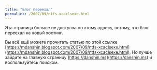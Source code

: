 ```yaml
---
title: "Блог переехал"
permalink: /2007/09/ntfs-xcaclsexe.html
---
```

Эта страница больше не доступна по этому адресу, потому, что блог переехал на новый хостинг.

Вы всё ещё можете прочитать статью по этой ссылке [https://mdanshin.blogspot.com/2007/09/ntfs-xcaclsexe.html](https://mdanshin.blogspot.com/2007/09/ntfs-xcaclsexe.html). Но лучше зайдите на главную страницу [https://danshin.ms](https://danshin.ms) и воспользуйтесь поиском.